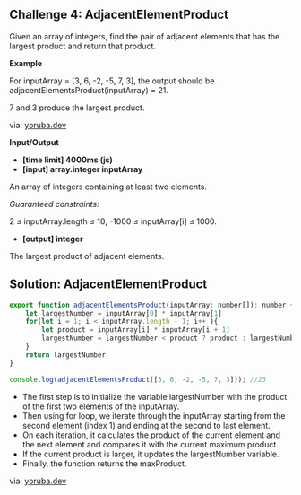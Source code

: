 **Challenge 4: AdjacentElementProduct**
---

Given an array of integers, find the pair of adjacent elements that has the largest product and return that product.

**Example**

For inputArray = [3, 6, -2, -5, 7, 3], the output should be
adjacentElementsProduct(inputArray) = 21.

7 and 3 produce the largest product.

via: [yoruba.dev](http://www.yoruba.dev)

**Input/Output**

- **[time limit] 4000ms (js)**
- **[input] array.integer inputArray**

An array of integers containing at least two elements.

*Guaranteed constraints:*

2 ≤ inputArray.length ≤ 10,
-1000 ≤ inputArray[i] ≤ 1000.

- **[output] integer**

The largest product of adjacent elements.

**Solution: AdjacentElementProduct**
---

```javascript
export function adjacentElementsProduct(inputArray: number[]): number {
    let largestNumber = inputArray[0] * inputArray[1]
    for(let i = 1; i < inputArray.length - 1; i++ ){
        let product = inputArray[i] * inputArray[i + 1]
        largestNumber = largestNumber < product ? product : largestNumber
    }
    return largestNumber
}

console.log(adjacentElementsProduct([3, 6, -2, -5, 7, 3])); //23
```
- The first step is to initialize the variable largestNumber
with the product of the first two elements of the inputArray.
- Then using for loop, we iterate through the inputArray starting from
 the second element (index 1) and ending at the second to last element.
- On each iteration, it calculates the product of the current element
 and the next element and compares it with the current maximum product.
- If the current product is larger, it updates the largestNumber variable.
- Finally, the function returns the maxProduct.

via: [yoruba.dev](http://www.yoruba.dev)